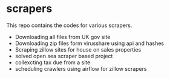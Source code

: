 # scrapers

This repo contains the codes for various scrapers.

- Downloading all files from UK gov site
- Downloading zip files form virusshare using api and hashes
- Scraping zillow sites for house on sales properties
- solved open sea scraper based project
- collexcting tax due from a site
- scheduling crawlers using airflow for zillow scrapers
